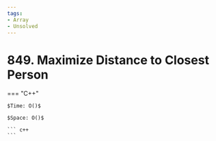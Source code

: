 ```yaml
---
tags:
- Array
- Unsolved
---
```



# 849. Maximize Distance to Closest Person

=== "C++"

    $Time: O()$

    $Space: O()$

    ``` c++
    ```